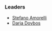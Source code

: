 ### Leaders
* [Stefano Amorelli](mailto:stefano.amorelli@owasp.org)
* [Darja Dovbos](mailto:darja.dovbos@owasp.org)
